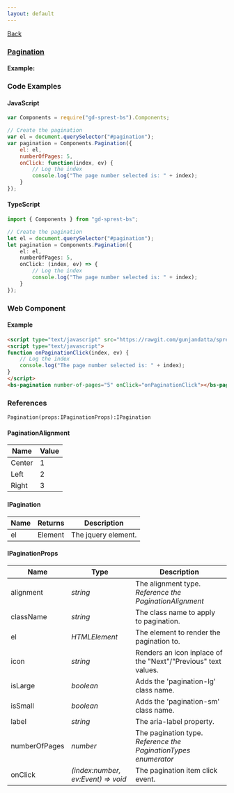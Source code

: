 ```yaml
---
layout: default
---
```

<div class="page-info" markdown="1">

[Back](/bs)

</div>

### [Pagination](https://getbootstrap.com/docs/4.1/components/pagination)

#### Example:

<div id="paginationDemo"></div>

### Code Examples

#### JavaScript
```js
var Components = require("gd-sprest-bs").Components;

// Create the pagination
var el = document.querySelector("#pagination");
var pagination = Components.Pagination({
    el: el,
    numberOfPages: 5,
    onClick: function(index, ev) {
        // Log the index
        console.log("The page number selected is: " + index);
    }
});
```
#### TypeScript
```ts
import { Components } from "gd-sprest-bs";

// Create the pagination
let el = document.querySelector("#pagination");
let pagination = Components.Pagination({
    el: el,
    numberOfPages: 5,
    onClick: (index, ev) => {
        // Log the index
        console.log("The page number selected is: " + index);
    }
});
```

### Web Component

#### Example

```html
<script type="text/javascript" src="https://rawgit.com/gunjandatta/sprest-bs/master/wc/dist/gd-sprest-bs.js"></script>
<script type="text/javascript">
function onPaginationClick(index, ev) {
    // Log the index
    console.log("The page number selected is: " + index);
}
</script>
<bs-pagination number-of-pages="5" onClick="onPaginationClick"></bs-pagination>
```

<bs-pagination number-of-pages="5" onClick="onPaginationClick"></bs-pagination>

### References

```
Pagination(props:IPaginationProps):IPagination
```

#### PaginationAlignment

| Name | Value |
| --- | --- |
| Center | 1 |
| Left | 2 |
| Right | 3 |

#### IPagination

| Name | Returns | Description |
| --- | --- | --- |
| el | Element | The jquery element. |

#### IPaginationProps

| Name | Type | Description |
| --- | --- | --- |
| alignment | _string_ | The alignment type. _Reference the PaginationAlignment_ |
| className | _string_ | The class name to apply to pagination. |
| el | _HTMLElement_ | The element to render the pagination to. |
| icon | _string_ | Renders an icon inplace of the "Next"/"Previous" text values. |
| isLarge | _boolean_ | Adds the 'pagination-lg' class name. |
| isSmall | _boolean_ | Adds the 'pagination-sm' class name. |
| label | _string_ | The aria-label property. |
| numberOfPages | _number_ | The pagination type. _Reference the PaginationTypes enumerator_ |
| onClick | _(index:number, ev:Event) => void_ | The pagination item click event. |

<script src="https://rawgit.com/gunjandatta/sprest-bs/master/wc/dist/gd-sprest-bs.js"></script>
<style>
</style>
<script type="text/javascript">
    // The pagination click event
    function onPaginationClick(index, ev) {
        // Log the index
        console.log("The page number selected is: " + index);
    }

    // Wait for the window to be loaded
    window.addEventListener("load", function() {
        // See if a pagination exists
        var pagination = document.querySelector("#paginationDemo");
        if(pagination) {
            // Render the pagination
            $REST.Components.Pagination({
                el: pagination,
                numberOfPages: 5,
                onClick: onPaginationClick
            });
        }
    });
</script>
